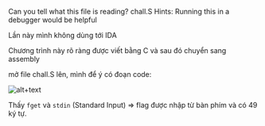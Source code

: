 Can you tell what this file is reading? chall.S
Hints:
Running this in a debugger would be helpful

Lần này mình không dùng tới IDA

Chương trình này rõ ràng được viết bằng C và sau đó chuyển sang assembly

mở file chall.S lên, mình để ý có đoạn code:

![alt+text](https://i.imgur.com/NjLp3QW.png)

Thấy ```fget``` và ```stdin``` (Standard Input) => flag được nhập từ bàn phím và có 49 ký tự.
